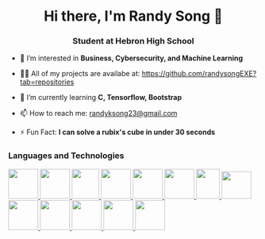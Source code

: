 <div align="center">
 
# Hi there, I'm Randy Song :wave:
 
 </div>
 
 <div align="center">
 
### Student at Hebron High School
 
 </div>

- 👀 I’m interested in **Business, Cybersecurity, and Machine Learning**

- 👨‍💻 All of my projects are availabe at: https://github.com/randysongEXE?tab=repositories
- 🌱 I’m currently learning **C, Tensorflow, Bootstrap**
- 📫 How to reach me: randyksong23@gmail.com
- ⚡ Fun Fact: **I can solve a rubix's cube in under 30 seconds**

### Languages and Technologies

<a href="https://www.python.org">
  <img src="https://upload.wikimedia.org/wikipedia/commons/thumb/c/c3/Python-logo-notext.svg/1024px-Python-logo-notext.svg.png" width="60" height="60">
</a>
<a href="https://www.oracle.com/java/">
  <img src="https://upload.wikimedia.org/wikipedia/en/3/30/Java_programming_language_logo.svg" width="60" height="60">
</a>
<a href="https://en.wikipedia.org/wiki/C_(programming_language)">
  <img src="https://seeklogo.com/images/C/c-programming-language-logo-9B32D017B1-seeklogo.com.png" width="55" height="60">
</a>
<a href="https://developer.mozilla.org/en-US/docs/Web/Guide/HTML/HTML5">
  <img src="https://upload.wikimedia.org/wikipedia/commons/6/61/HTML5_logo_and_wordmark.svg" width="60" height="60">
</a>
<a href="https://developer.mozilla.org/en-US/docs/Web/CSS">
  <img src="https://upload.wikimedia.org/wikipedia/commons/d/d5/CSS3_logo_and_wordmark.svg" width="60" height="60">
</a>
<a href="https://www.tensorflow.org/">
  <img src="https://upload.wikimedia.org/wikipedia/commons/2/2d/Tensorflow_logo.svg" width="60" height="60">
</a>
<a href="https://pytorch.org/">
  <img src="https://upload.wikimedia.org/wikipedia/commons/thumb/1/10/PyTorch_logo_icon.svg/640px-PyTorch_logo_icon.svg.png" width="47" height="60">
</a>
<a href="https://getbootstrap.com/">
  <img src="https://upload.wikimedia.org/wikipedia/commons/b/b2/Bootstrap_logo.svg" width="60" height="55">
</a>
<a href="https://www.selenium.dev/">
  <img src="https://upload.wikimedia.org/wikipedia/commons/d/d5/Selenium_Logo.png" width="60" height="60">
</a>
<a href="https://keras.io/">
  <img src="https://upload.wikimedia.org/wikipedia/commons/thumb/a/ae/Keras_logo.svg/1200px-Keras_logo.svg.png" width="60" height="60">
</a>
<a href="https://www.jetbrains.com/idea/">
  <img src="https://upload.wikimedia.org/wikipedia/commons/9/9c/IntelliJ_IDEA_Icon.svg" width="60" height="60">
</a>
<a href="https://code.visualstudio.com/">
  <img src="https://upload.wikimedia.org/wikipedia/commons/2/2d/Visual_Studio_Code_1.18_icon.svg" width="60" height="60">
</a>
<a href="https://www.jetbrains.com/pycharm/">
  <img src="https://upload.wikimedia.org/wikipedia/commons/thumb/1/1d/PyCharm_Icon.svg/1200px-PyCharm_Icon.svg.png" width="60" height="60">
</a>









<!---
randysongEXE/randysongEXE is a ✨ special ✨ repository because its `README.md` (this file) appears on your GitHub profile.
You can click the Preview link to take a look at your changes.
--->
